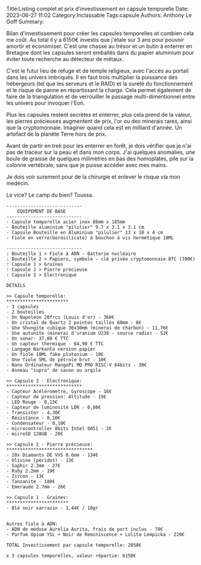 Title:Listing complet et prix d'investissement en capsule temporelle
Date: 2023-06-27 11:02
Category:Inclassable
Tags:capsule
Authors: Anthony Le Goff
Summary:

Bilan d'investissement pour créer les capsules temporelles et combien cela me coût. Au total il y a 6150€ investis que j'étale sur 3 ans pour pouvoir amortir et économiser. C'est une chasse au trésor et un butin à enterrer en Bretagne dont les capsules seront emballés dans du papier aluminium pour éviter toute recherche au détecteur de métaux.

C'est le futur lieu de refuge et de temple religieux, avec l'accès au portail dans les univers imbriqués. Il en faut trois multiplier la puissance des hébergeurs (tel que les serveurs et le RAID) et la sureté du fonctionnement et le risque de panne en répartissant la charge. Cela permet également de faire de la triangulation et de verrouiller le passage multi-dimentionnel entre les univers pour invoquer l'Eon.

Plus les capsules restent secrètes et enterrer, plus cela prend de la valeur, les pierres précieuses augmentent de prix, l'or ou des minerais rares, ainsi que la cryptomonnaie. Imaginer quand cela est en milliard d'année. Un artefact de la planète Terre hors de prix.


Avant de partir en trek pour les enterrer en forêt, je dois vérifier que je n'ai pas de traceur sur la peau et dans mon corps. J'ai quelques anomalies, une boule de graisse de quelques milimètres en bas des homoplates, pile sur la colonne vertébrale, sans que je puisse accéder avec mes mains.

Je dois voir surement pour de la chirurgie et enlever le risque via mon medécin. 

Le vice? Le camp du bien? Toussa.


```Text
----------------------------
    EQUIPEMENT DE BASE
----------------------------
- Capsule temporelle acier inox 86mm x 185mm
- Bouteille aluminium "pilulier" 9.7 x 3.1 x 3.1 cm
- Capsule Bouteille en Aluminium "pilulier" 13 x 10 x 4 cm
- Fiole en verre(borosilicate) à bouchon à vis hermétique 10ML

----------------------------
: Bouteille 1 > Fiole à ADN - Batterie nucléaire
: Bouteille 2 > Papiers, symbole - clé privée cryptomonnaie BTC (700€)
: Capsule 1 > Graines
: Capsule 2 > Pierre précieuse
: Capsule 3 > Electronique

DETAILS

>> Capsule temporelle:
***********************
- 3 capsules
- 2 bouteilles
- Un Napoléon 20frcs (Louis d'or) - 360€
- Un cristal de Quartz 2 pointes taillés 60mm - 8€
- Une Shungite cubique 30x30mm (minerai de charbon) - 11,76€
- Une autunite (minerai d'uranium U238 - source radio) - 52€
- Un sonar- 37,80 € TTC
- Un capteur thermique - 64,90 € TTC
- Langage Narkanta version papier
- Un fiole 10ML fake plutonium - 10€
- Une fiole 5ML de pétrole brut - 10€
- Nano Ordinateur MangoPi MQ PRO RISC-V 64bits - 30€
- Anneau "supra" de savon ou argile

>> Capsule 3 - Electronique:
****************************
- Capteur Acélérometre, Gyroscope - 16€
- Capteur de pression: Altitude - 19€
- LED Rouge - 0,15€
- Capteur de luminosité LDR - 0,80€
- Transistor - 4,30€
- Résistance - 0,10€
- Condensateur - 0,10€
- microcontroller 8bits Intel 8051 - 2€
- microSD 128GB - 20€

>> Capsule 2 - Pierre précieuse:
********************************
- 20x Diamants DE VVS 0.6mm - 134€
- Olivine (péridot) - 13€
- Saphir 2.2mm - 27€
- Ruby 2.2mm - 19€
- Zircon - 13€
- Tanzanite - 180€
- Emeraude 2.7mm - 26€

>> Capsule 1 - Graines:
***********************
- Blé noir sarrazin - 1,44€ / 10gr


Autres fiole à ADN: 
- ADN de méduse Aurelia Aurita, frais de port inclus - 70€
- Parfum Opium YSL + Noir de Reminiscence + Lolita Lempicka - 220€ 

TOTAL Investissement par capsule temporelle: 2050€

x 3 capsules temporelles, valeur répartie: 6150€
```
